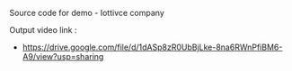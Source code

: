 Source code for demo - Iottivce company

Output video link : 
- https://drive.google.com/file/d/1dASp8zR0UbBjLke-8na6RWnPfiBM6-A9/view?usp=sharing
